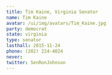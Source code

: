 ```yaml
---
title: Tim Kaine, Virginia Senator
name: Tim Kaine
avatar: /ui/img/avatars/Tim_Kaine.jpg
party: democrat
state: virginia
type: senator
lasthall: 2015-11-24
phone: (202) 224-4024
never: 
twitter: SenRonJohnson
---
```

